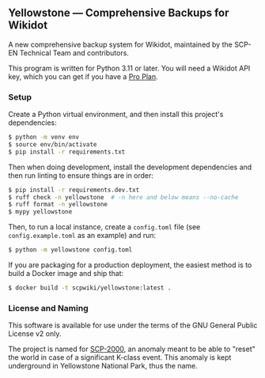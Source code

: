 ## Yellowstone &mdash; Comprehensive Backups for Wikidot

A new comprehensive backup system for Wikidot, maintained by the SCP-EN Technical Team and contributors.

This program is written for Python 3.11 or later. You will need a Wikidot API key, which you can get if you have a [Pro Plan](https://www.wikidot.com/plans).

### Setup

Create a Python virtual environment, and then install this project's dependencies:

```bash
$ python -m venv env
$ source env/bin/activate
$ pip install -r requirements.txt
```

Then when doing development, install the development dependencies and then run linting to ensure things are in order:

```bash
$ pip install -r requirements.dev.txt
$ ruff check -n yellowstone  # -n here and below means --no-cache
$ ruff format -n yellowstone
$ mypy yellowstone
```

Then, to run a local instance, create a `config.toml` file (see `config.example.toml` as an example) and run:

```bash
$ python -m yellowstone config.toml
```

If you are packaging for a production deployment, the easiest method is to build a Docker image and ship that:

```bash
$ docker build -t scpwiki/yellowstone:latest .
```

### License and Naming

This software is available for use under the terms of the GNU General Public License v2 only.

The project is named for [SCP-2000](https://scpwiki.com/scp-2000), an anomaly meant to be able to "reset" the world in case of a significant K-class event. This anomaly is kept underground in Yellowstone National Park, thus the name.
